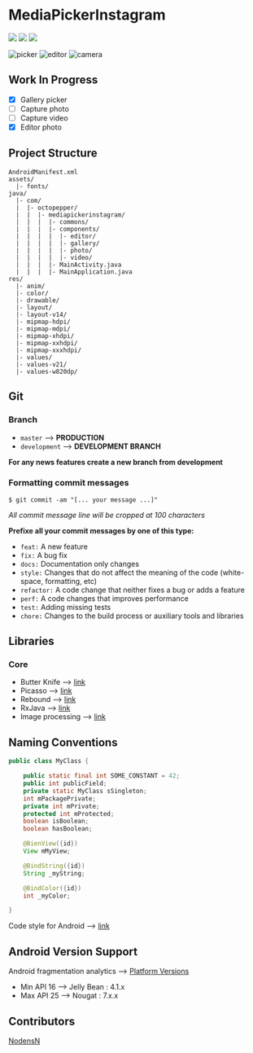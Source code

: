 # MediaPickerInstagram

[![](https://img.shields.io/badge/platform-android-orange.svg)](https://developer.android.com)
[![](https://img.shields.io/badge/min%20SDK-16-red.svg)](http://developer.android.com/about/dashboards/index.html)
[![](https://img.shields.io/badge/license-Apache%202-blue.svg)](https://github.com/NodensN/MediaPickerInstagram/blob/master/LICENSE)

![picker](https://cloud.githubusercontent.com/assets/10350755/20828571/78467e0e-b878-11e6-9117-dfabb9dc0b90.png)
![editor](https://cloud.githubusercontent.com/assets/10350755/20828570/783bade4-b878-11e6-9c4a-daba7c20dc94.png)
![camera](https://cloud.githubusercontent.com/assets/10350755/20828569/77a3f6ca-b878-11e6-9420-8d5d0d84a9ed.png)

## Work In Progress

- [X] Gallery picker
- [ ] Capture photo
- [ ] Capture video
- [X] Editor photo

## Project Structure
```
AndroidManifest.xml
assets/
  |- fonts/
java/
  |- com/
  |  |- octopepper/
  |  |  |- mediapickerinstagram/
  |  |  |  |- commons/
  |  |  |  |- components/
  |  |  |  |  |- editor/
  |  |  |  |  |- gallery/
  |  |  |  |  |- photo/
  |  |  |  |  |- video/
  |  |  |  |- MainActivity.java
  |  |  |  |- MainApplication.java
res/
  |- anim/
  |- color/
  |- drawable/
  |- layout/
  |- layout-v14/
  |- mipmap-hdpi/
  |- mipmap-mdpi/
  |- mipmap-xhdpi/
  |- mipmap-xxhdpi/
  |- mipmap-xxxhdpi/
  |- values/
  |- values-v21/
  |- values-w820dp/
```

## Git
### Branch
* `master` --> **PRODUCTION**
* `development` --> **DEVELOPMENT BRANCH**

**For any news features create a new branch from development**

### Formatting commit messages
```
$ git commit -am "[... your message ...]"
```
*All commit message line will be cropped at 100 characters*

**Prefixe all your commit messages by one of this type:**
* `feat:`     A new feature
* `fix:`      A bug fix
* `docs:`     Documentation only changes
* `style:`    Changes that do not affect the meaning of the code (white-space, formatting, etc)
* `refactor:` A code change that neither fixes a bug or adds a feature
* `perf:`     A code changes that improves performance
* `test:`     Adding missing tests
* `chore:`    Changes to the build process or auxiliary tools and libraries

## Libraries
### Core
* Butter Knife --> [link](http://jakewharton.github.io/butterknife/)
* Picasso --> [link](http://square.github.io/picasso/)
* Rebound --> [link](http://facebook.github.io/rebound/)
* RxJava --> [link](https://github.com/ReactiveX/RxJava)
* Image processing --> [link](https://github.com/Zomato/AndroidPhotoFilters)

## Naming Conventions
```java
public class MyClass {

    public static final int SOME_CONSTANT = 42;
    public int publicField;
    private static MyClass sSingleton;
    int mPackagePrivate;
    private int mPrivate;
    protected int mProtected;
    boolean isBoolean;
    boolean hasBoolean;

    @BienView({id})
    View mMyView;

    @BindString({id})
    String _myString;

    @BindColor({id})
    int _myColor;

}
```

Code style for Android --> [link](http://source.android.com/source/code-style.html)

## Android Version Support
Android fragmentation analytics --> [Platform Versions](http://developer.android.com/about/dashboards/index.html#Platform)

* Min API 16 --> Jelly Bean : 4.1.x
* Max API 25 --> Nougat : 7.x.x

## Contributors
[NodensN](https://twitter.com/Guillaume_Mas)
